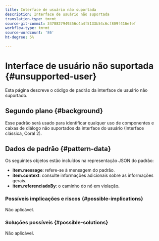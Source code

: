 ```yaml
---
title: Interface de usuário não suportada
description: Interface de usuário não suportada
translation-type: tm+mt
source-git-commit: 3478827949356c4a4f5133b54c6cf809f416efef
workflow-type: tm+mt
source-wordcount: '86'
ht-degree: 5%

---
```



# Interface de usuário não suportada {#unsupported-user}

Esta página descreve o código de padrão da interface de usuário não suportado.

## Segundo plano {#background}

Esse padrão será usado para identificar qualquer uso de componentes e caixas de diálogo não suportados da interface do usuário (Interface clássica, Coral 2).

## Dados de padrão {#pattern-data}

Os seguintes objetos estão incluídos na representação JSON do padrão:

* **item.message**: refere-se à mensagem do padrão.
* **item.context**: consulte informações adicionais sobre as informações gerais.
* **item.referenciadoBy**: o caminho do nó em violação.

### Possíveis implicações e riscos {#possible-implications}

Não aplicável.

### Soluções possíveis  {#possible-solutions}

Não aplicável.
